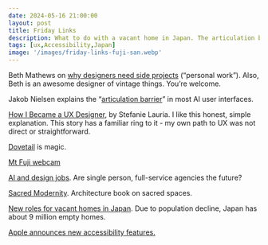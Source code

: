 ```yaml
---
date: 2024-05-16 21:00:00
layout: post
title: Friday Links
description: What to do with a vacant home in Japan. The articulation barrier in AI. iPad Eye Tracking interface.
tags: [ux,Accessibility,Japan]
image: '/images/friday-links-fuji-san.webp'
---
```

Beth Mathews on [why designers need side projects](https://www.instagram.com/p/C6cSA-5SKUj/) (“personal work”). Also, Beth is an awesome designer of vintage things. You’re welcome.

Jakob Nielsen explains the “[articulation barrier](https://www.uxtigers.com/post/ai-articulation-barrier)” in most AI user interfaces.
 
[How I Became a UX Designer](https://stefanielauria.medium.com/how-i-became-a-ux-designer-69837ab14462), by Stefanie Lauria. I like this honest, simple explanation. This story has a familiar ring to it - my own path to UX was not direct or straightforward.

[Dovetail](https://dovetail.com/blog/just-like-magic-dovetails-newest-features-are-here/) is magic.

[Mt Fuji webcam](https://www.webcamtaxi.com/en/japan/yamanashi-prefecture/fuji-motosuko-resort-cam.html) 

[AI and design jobs](https://www.creativeboom.com/features/simon-case-on-how-ai-will-destroy-jobs-and-the-silver-lining-that-could-save-your-career/). Are single person, full-service agencies the future?

[Sacred Modernity](https://www.jamiemcgregorsmith.com/shop/sacred-modernity-the-holy-embrace-of-modernist-architecture?ref=blog.cottonbureau.com&utm_source=Cotton+Bureau&utm_campaign=43e4ae40d9-HAND-PICKED-LINKS_2024_05_13&utm_medium=email&utm_term=0_-1d00d2eb88-%5BLIST_EMAIL_ID%5D&mc_cid=43e4ae40d9&mc_eid=6d517f5c25). Architecture book on sacred spaces. 

[New roles for vacant homes in Japan](https://www3.nhk.or.jp/nhkworld/en/shows/2032310/). Due to population decline, Japan has about 9 million empty homes.

[Apple announces new accessibility features.](https://www.apple.com/newsroom/2024/05/apple-announces-new-accessibility-features-including-eye-tracking/?ref=sidebar)